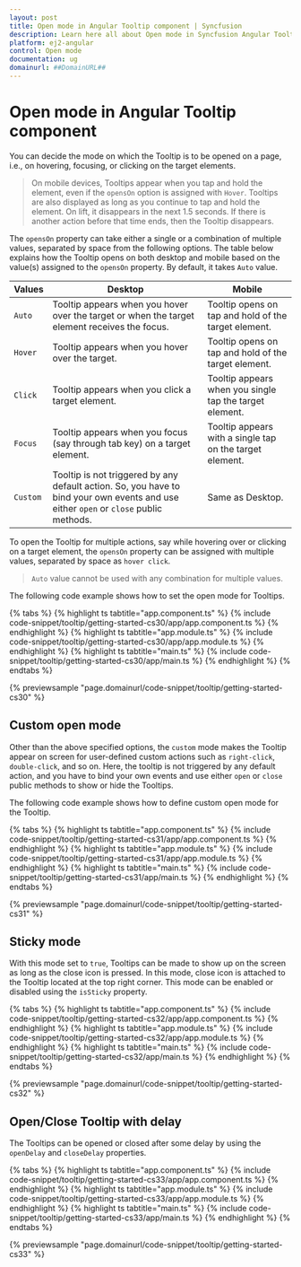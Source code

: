 ```yaml
---
layout: post
title: Open mode in Angular Tooltip component | Syncfusion
description: Learn here all about Open mode in Syncfusion Angular Tooltip component of Syncfusion Essential JS 2 and more.
platform: ej2-angular
control: Open mode 
documentation: ug
domainurl: ##DomainURL##
---
```


# Open mode in Angular Tooltip component

You can decide the mode on which the Tooltip is to be opened on a page, i.e., on hovering, focusing, or clicking on the target elements.

> On mobile devices, Tooltips appear when you tap and hold the element, even if the `opensOn` option is assigned with `Hover`.
> Tooltips are also displayed as long as you continue to tap and hold the element. On lift, it  disappears in the next 1.5 seconds.
> If there is another action before that time ends, then the Tooltip disappears.

The `opensOn` property can take either a single or a combination of multiple values, separated by space from the following options.
The table  below explains how the Tooltip opens on both desktop and mobile based on the value(s) assigned to the `opensOn` property.
By default, it takes `Auto` value.

| Values | Desktop | Mobile |
| ------------- | ------------- | ------------- |
| `Auto` | Tooltip appears when you hover over the target or when the target element receives the focus. | Tooltip opens on tap and hold of the target element. |
| `Hover` | Tooltip appears when you hover over the target. | Tooltip opens on tap and hold of the target element. |
| `Click` | Tooltip appears when you click a target element. | Tooltip appears when you single tap the target element. |
| `Focus` | Tooltip appears when you focus (say through tab key) on a target element. | Tooltip appears with a single tap on the target element. |
| `Custom` | Tooltip is not triggered by any default action. So, you have to bind your own events and use either `open` or `close` public methods. | Same as Desktop. |

To open the Tooltip for multiple actions, say while hovering over or clicking on a target element, the `opensOn` property can be assigned with multiple values, separated by space as `hover click`.

> `Auto` value cannot be used with any combination for multiple values.

The following code example shows how to set the open mode for Tooltips.

{% tabs %}
{% highlight ts tabtitle="app.component.ts" %}
{% include code-snippet/tooltip/getting-started-cs30/app/app.component.ts %}
{% endhighlight %}
{% highlight ts tabtitle="app.module.ts" %}
{% include code-snippet/tooltip/getting-started-cs30/app/app.module.ts %}
{% endhighlight %}
{% highlight ts tabtitle="main.ts" %}
{% include code-snippet/tooltip/getting-started-cs30/app/main.ts %}
{% endhighlight %}
{% endtabs %}
  
{% previewsample "page.domainurl/code-snippet/tooltip/getting-started-cs30" %}

## Custom open mode

Other than the above specified options, the `custom` mode makes the Tooltip appear on screen for user-defined custom actions such as `right-click`, `double-click`, and so on. Here, the tooltip is not triggered by any default action, and you have to bind your own events and use either `open` or `close` public methods to show or hide the Tooltips.

The following code example shows how to define custom open mode for the Tooltip.

{% tabs %}
{% highlight ts tabtitle="app.component.ts" %}
{% include code-snippet/tooltip/getting-started-cs31/app/app.component.ts %}
{% endhighlight %}
{% highlight ts tabtitle="app.module.ts" %}
{% include code-snippet/tooltip/getting-started-cs31/app/app.module.ts %}
{% endhighlight %}
{% highlight ts tabtitle="main.ts" %}
{% include code-snippet/tooltip/getting-started-cs31/app/main.ts %}
{% endhighlight %}
{% endtabs %}
  
{% previewsample "page.domainurl/code-snippet/tooltip/getting-started-cs31" %}

## Sticky mode

With this mode set to `true`, Tooltips can be made to show up on the screen as long as the close icon is pressed. In this mode, close icon is attached to the Tooltip located at the top right corner. This mode can be enabled or disabled using the `isSticky` property.

{% tabs %}
{% highlight ts tabtitle="app.component.ts" %}
{% include code-snippet/tooltip/getting-started-cs32/app/app.component.ts %}
{% endhighlight %}
{% highlight ts tabtitle="app.module.ts" %}
{% include code-snippet/tooltip/getting-started-cs32/app/app.module.ts %}
{% endhighlight %}
{% highlight ts tabtitle="main.ts" %}
{% include code-snippet/tooltip/getting-started-cs32/app/main.ts %}
{% endhighlight %}
{% endtabs %}
  
{% previewsample "page.domainurl/code-snippet/tooltip/getting-started-cs32" %}

## Open/Close Tooltip with delay

The Tooltips can be opened or closed after some delay by using the `openDelay` and `closeDelay` properties.

{% tabs %}
{% highlight ts tabtitle="app.component.ts" %}
{% include code-snippet/tooltip/getting-started-cs33/app/app.component.ts %}
{% endhighlight %}
{% highlight ts tabtitle="app.module.ts" %}
{% include code-snippet/tooltip/getting-started-cs33/app/app.module.ts %}
{% endhighlight %}
{% highlight ts tabtitle="main.ts" %}
{% include code-snippet/tooltip/getting-started-cs33/app/main.ts %}
{% endhighlight %}
{% endtabs %}
  
{% previewsample "page.domainurl/code-snippet/tooltip/getting-started-cs33" %}
